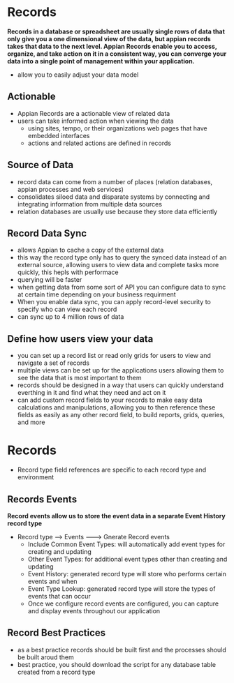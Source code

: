 # Records
**Records in a database or spreadsheet are usually single rows of data that only give you a one dimensional view of the data, but appian records takes that data to the next level. Appian Records enable you to access, organize, and take action on it in a consistent way, you can converge your data into a single point of management within your application.**
- allow you to easily adjust your data model


## Actionable
- Appian Records are a actionable view of related data
- users can take informed action when viewing the data
    - using sites, tempo, or their organizations web pages that have embedded interfaces
    - actions and related actions are defined in records

## Source of Data
- record data can come from a number of places (relation databases, appian processes and web services)
- consolidates siloed data and disparate systems by connecting and integrating information from multiple data sources
- relation databases are usually use because they store data efficiently 


## Record Data Sync
- allows Appian to cache a copy of the external data
- this way the record type only has to query the synced data instead of an external source, allowing users to view data and complete tasks more quickly, this hepls with performace
- querying will be faster
- when getting data from some sort of API you can configure data to sync at certain time depending on your business requirment
- When you enable data sync, you can apply record-level security to specify who can view each record
- can sync up to 4 million rows of data


## Define how users view your data
- you can set up a record list or read only grids for users to view and navigate a set of records
- multiple views can be set up for the applications users allowing them to see the data that is most important to them
- records should be designed in a way that users can quickly understand everthing in it and find what they need and act on it
- can add custom record fields to your records to make easy data calculations and manipulations, allowing you to then reference these fields as easily as any other record field, to build reports, grids, queries, and more


# Records

- Record type field references are specific to each record type and environment
## Records Events
**Record events allow us to store the event data in a separate Event History record type**
- Record type --> Events ---> Gnerate Record events
    -  Include Common Event Types: will automatically add event types for creating and updating 
    - Other Event Types: for additional event types other than creating and updating
    - Event History: generated record type will store who performs certain events and when
    - Event Type Lookup: generated record type will store the types of events that can occur
    - Once we configure record events are configured, you can capture and display events throughout our application


## Record Best Practices
- as a best practice records should be built first and the processes should be built aroud them
- best practice, you should download the script for any database table created from a record type
